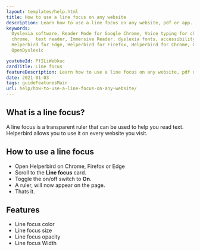 ```yaml
---
layout: templates/help.html
title: How to use a line focus on any website
description: Learn how to use a line focus on any website, pdf or app.
keywords:
  Dyslexia software, Reader Mode for Google Chrome, Voice typing for chrome, Text to speech for
  chrome,  text reader, Immersive Reader, dyslexia fonts, accessibility software, dyslexia software,
  Helperbird for Edge, Helperbird for Firefox, Helperbird for Chrome, Opendyslexic for Chrome,
  OpenDyslexic

youtubeId: PfILiWebkuc
cardTitle: Line focus
featureDescription: Learn how to use a line focus on any website, pdf or app.
date: 2021-01-03
tags: guideFeaturesMain
url: help/how-to-use-a-line-focus-on-any-website/
---
```


## What is a line focus?

A line focus is a transparent ruler that can be used to help you read text. Helperbird allows you to
use it on every website you visit.

## How to use a line focus

- Open Helperbird on Chrome, Firefox or Edge
- Scroll to the **Line focus** card.
- Toggle the on/off switch to **On**.
- A ruler, will now appear on the page.
- Thats it.

## Features

- Line focus color
- Line focus size
- Line focus opacity
- Line focus Width
